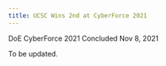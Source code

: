 ```yaml
---
title: UCSC Wins 2nd at CyberForce 2021
---
```


DoE CyberForce 2021
Concluded Nov 8, 2021

To be updated.